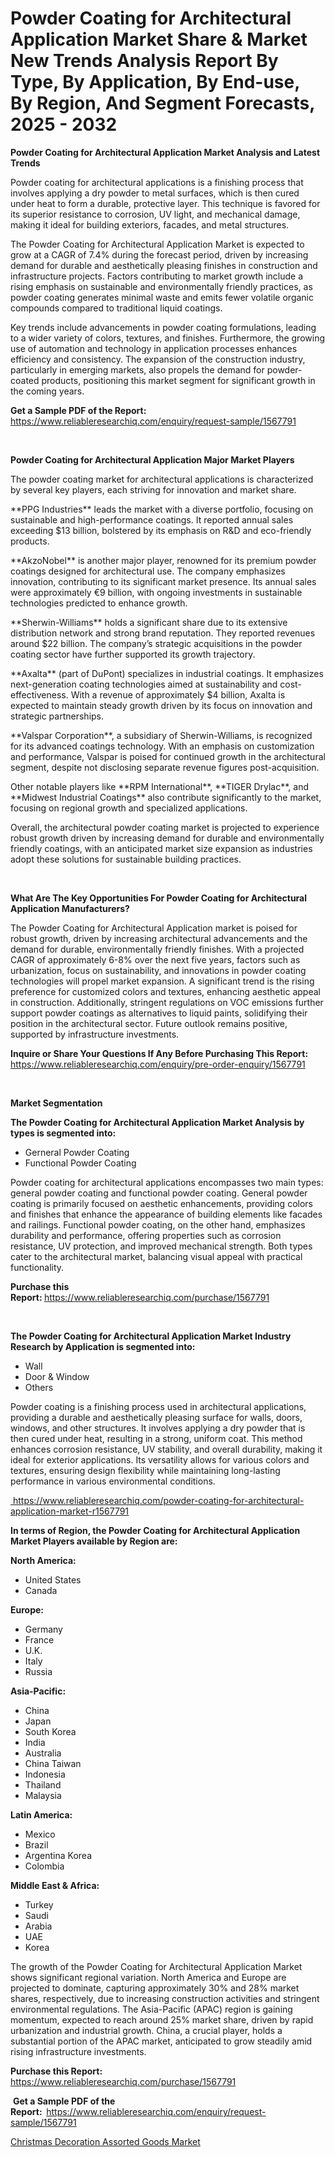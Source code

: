 <p><h1>Powder Coating for Architectural Application Market Share & Market New Trends Analysis Report By Type, By Application, By End-use, By Region, And Segment Forecasts, 2025 - 2032</h1></p><p><strong>Powder Coating for Architectural Application Market Analysis and Latest Trends</strong></p>
<p><p>Powder coating for architectural applications is a finishing process that involves applying a dry powder to metal surfaces, which is then cured under heat to form a durable, protective layer. This technique is favored for its superior resistance to corrosion, UV light, and mechanical damage, making it ideal for building exteriors, facades, and metal structures.</p><p>The Powder Coating for Architectural Application Market is expected to grow at a CAGR of 7.4% during the forecast period, driven by increasing demand for durable and aesthetically pleasing finishes in construction and infrastructure projects. Factors contributing to market growth include a rising emphasis on sustainable and environmentally friendly practices, as powder coating generates minimal waste and emits fewer volatile organic compounds compared to traditional liquid coatings. </p><p>Key trends include advancements in powder coating formulations, leading to a wider variety of colors, textures, and finishes. Furthermore, the growing use of automation and technology in application processes enhances efficiency and consistency. The expansion of the construction industry, particularly in emerging markets, also propels the demand for powder-coated products, positioning this market segment for significant growth in the coming years.</p></p>
<p><strong>Get a Sample PDF of the Report:&nbsp;</strong> <a href="https://www.reliableresearchiq.com/enquiry/request-sample/1567791?utm_campaign=3384&utm_medium=2&utm_source=Github&utm_content=ia&utm_term=23032025&utm_id=powder-coating-for-architectural-application">https://www.reliableresearchiq.com/enquiry/request-sample/1567791</a></p>
<p>&nbsp;</p>
<p><strong>Powder Coating for Architectural Application Major Market Players</strong></p>
<p><p>The powder coating market for architectural applications is characterized by several key players, each striving for innovation and market share. </p><p>**PPG Industries** leads the market with a diverse portfolio, focusing on sustainable and high-performance coatings. It reported annual sales exceeding $13 billion, bolstered by its emphasis on R&D and eco-friendly products.</p><p>**AkzoNobel** is another major player, renowned for its premium powder coatings designed for architectural use. The company emphasizes innovation, contributing to its significant market presence. Its annual sales were approximately €9 billion, with ongoing investments in sustainable technologies predicted to enhance growth.</p><p>**Sherwin-Williams** holds a significant share due to its extensive distribution network and strong brand reputation. They reported revenues around $22 billion. The company’s strategic acquisitions in the powder coating sector have further supported its growth trajectory.</p><p>**Axalta** (part of DuPont) specializes in industrial coatings. It emphasizes next-generation coating technologies aimed at sustainability and cost-effectiveness. With a revenue of approximately $4 billion, Axalta is expected to maintain steady growth driven by its focus on innovation and strategic partnerships.</p><p>**Valspar Corporation**, a subsidiary of Sherwin-Williams, is recognized for its advanced coatings technology. With an emphasis on customization and performance, Valspar is poised for continued growth in the architectural segment, despite not disclosing separate revenue figures post-acquisition.</p><p>Other notable players like **RPM International**, **TIGER Drylac**, and **Midwest Industrial Coatings** also contribute significantly to the market, focusing on regional growth and specialized applications.</p><p>Overall, the architectural powder coating market is projected to experience robust growth driven by increasing demand for durable and environmentally friendly coatings, with an anticipated market size expansion as industries adopt these solutions for sustainable building practices.</p></p>
<p>&nbsp;</p>
<p><strong>What Are The Key Opportunities For Powder Coating for Architectural Application Manufacturers?</strong></p>
<p><p>The Powder Coating for Architectural Application market is poised for robust growth, driven by increasing architectural advancements and the demand for durable, environmentally friendly finishes. With a projected CAGR of approximately 6-8% over the next five years, factors such as urbanization, focus on sustainability, and innovations in powder coating technologies will propel market expansion. A significant trend is the rising preference for customized colors and textures, enhancing aesthetic appeal in construction. Additionally, stringent regulations on VOC emissions further support powder coatings as alternatives to liquid paints, solidifying their position in the architectural sector. Future outlook remains positive, supported by infrastructure investments.</p></p>
<p><strong>Inquire or Share Your Questions If Any Before Purchasing This Report:</strong> <a href="https://www.reliableresearchiq.com/enquiry/pre-order-enquiry/1567791?utm_campaign=3384&utm_medium=2&utm_source=Github&utm_content=ia&utm_term=23032025&utm_id=powder-coating-for-architectural-application">https://www.reliableresearchiq.com/enquiry/pre-order-enquiry/1567791</a></p>
<p>&nbsp;</p>
<p><strong>Market Segmentation</strong></p>
<p><strong>The Powder Coating for Architectural Application Market Analysis by types is segmented into:</strong></p>
<p><ul><li>Gerneral Powder Coating</li><li>Functional Powder Coating</li></ul></p>
<p><p>Powder coating for architectural applications encompasses two main types: general powder coating and functional powder coating. General powder coating is primarily focused on aesthetic enhancements, providing colors and finishes that enhance the appearance of building elements like facades and railings. Functional powder coating, on the other hand, emphasizes durability and performance, offering properties such as corrosion resistance, UV protection, and improved mechanical strength. Both types cater to the architectural market, balancing visual appeal with practical functionality.</p></p>
<p><strong>Purchase this Report:&nbsp;</strong><a href="https://www.reliableresearchiq.com/purchase/1567791?utm_campaign=3384&utm_medium=2&utm_source=Github&utm_content=ia&utm_term=23032025&utm_id=powder-coating-for-architectural-application">https://www.reliableresearchiq.com/purchase/1567791</a></p>
<p>&nbsp;</p>
<p><strong>The Powder Coating for Architectural Application Market Industry Research by Application is segmented into:</strong></p>
<p><ul><li>Wall</li><li>Door & Window</li><li>Others</li></ul></p>
<p><p>Powder coating is a finishing process used in architectural applications, providing a durable and aesthetically pleasing surface for walls, doors, windows, and other structures. It involves applying a dry powder that is then cured under heat, resulting in a strong, uniform coat. This method enhances corrosion resistance, UV stability, and overall durability, making it ideal for exterior applications. Its versatility allows for various colors and textures, ensuring design flexibility while maintaining long-lasting performance in various environmental conditions.</p></p>
<p><a href="https://www.reliableresearchiq.com/powder-coating-for-architectural-application-market-r1567791?utm_campaign=3384&utm_medium=2&utm_source=Github&utm_content=ia&utm_term=23032025&utm_id=powder-coating-for-architectural-application">&nbsp;https://www.reliableresearchiq.com/powder-coating-for-architectural-application-market-r1567791</a></p>
<p><strong>In terms of Region, the Powder Coating for Architectural Application Market Players available by Region are:</strong></p>
<p>
    <p> <strong> North America: </strong>
        <ul>
            <li>United States</li>
            <li>Canada</li>
        </ul>
        </p> 
    <p> <strong> Europe: </strong>
        <ul>
            <li>Germany</li>
            <li>France</li>
            <li>U.K.</li>
            <li>Italy</li>
            <li>Russia</li>
        </ul>
        </p> 
    <p> <strong> Asia-Pacific: </strong>
        <ul>
            <li>China</li>
            <li>Japan</li>
            <li>South Korea</li>
            <li>India</li>
            <li>Australia</li>
            <li>China Taiwan</li>
            <li>Indonesia</li>
            <li>Thailand</li>
            <li>Malaysia</li>
        </ul>
        </p> 
    <p> <strong> Latin America: </strong>
        <ul>
            <li>Mexico</li>
            <li>Brazil</li>
            <li>Argentina Korea</li>
            <li>Colombia</li>
        </ul>
        </p> 
    <p> <strong> Middle East & Africa: </strong>
        <ul>
            <li>Turkey</li>
            <li>Saudi</li>
            <li>Arabia</li>
            <li>UAE</li>
            <li>Korea</li>
        </ul>
    </p>
    </p>
<p><p>The growth of the Powder Coating for Architectural Application Market shows significant regional variation. North America and Europe are projected to dominate, capturing approximately 30% and 28% market shares, respectively, due to increasing construction activities and stringent environmental regulations. The Asia-Pacific (APAC) region is gaining momentum, expected to reach around 25% market share, driven by rapid urbanization and industrial growth. China, a crucial player, holds a substantial portion of the APAC market, anticipated to grow steadily amid rising infrastructure investments.</p></p>
<p><strong>Purchase this Report: </strong><a href="https://www.reliableresearchiq.com/purchase/1567791?utm_campaign=3384&utm_medium=2&utm_source=Github&utm_content=ia&utm_term=23032025&utm_id=powder-coating-for-architectural-application">https://www.reliableresearchiq.com/purchase/1567791</a></p>
<p>&nbsp;<strong>Get a Sample PDF of the Report:&nbsp;&nbsp;</strong><a href="https://www.reliableresearchiq.com/enquiry/request-sample/1567791?utm_campaign=3384&utm_medium=2&utm_source=Github&utm_content=ia&utm_term=23032025&utm_id=powder-coating-for-architectural-application">https://www.reliableresearchiq.com/enquiry/request-sample/1567791</a></p>
<p><strong></strong></p>
<p><p><a href="https://github.com/boyertrull4r/Market-Research-Report-List-1/blob/main/christmas-decoration-assorted-goods-market.md?utm_campaign=3384&utm_medium=2&utm_source=Github&utm_content=ia&utm_term=23032025&utm_id=powder-coating-for-architectural-application">Christmas Decoration Assorted Goods Market</a></p></p>